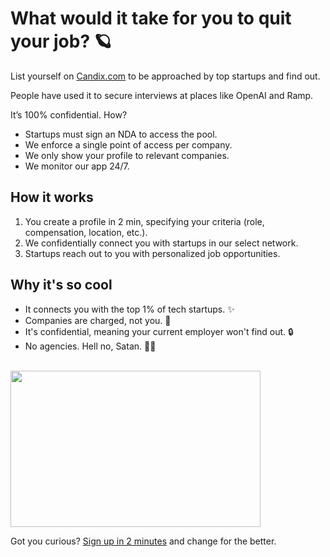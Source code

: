 # What would it take for you to quit your job? 🪐

List yourself on [Candix.com](https://candix.com/?utm_medium=social&utm_source=GitHub) to be approached by top startups and find out. 

People have used it to secure interviews at places like OpenAI and Ramp. 

It’s 100% confidential. How?
- Startups must sign an NDA to access the pool.
- We enforce a single point of access per company.
- We only show your profile to relevant companies.
- We monitor our app 24/7.

## How it works

1. You create a profile in 2 min, specifying your criteria (role, compensation, location, etc.).
2. We confidentially connect you with startups in our select network.
3. Startups reach out to you with personalized job opportunities.

## Why it's so cool

- It connects you with the top 1% of tech startups. ✨
- Companies are charged, not you. 🎁
- It's confidential, meaning your current employer won't find out. 🔒
- No agencies. Hell no, Satan. 🙅‍♂️

<br>
<a href="https://candix.com/?utm_medium=social&utm_source=GitHub">
  <img style="display:block" height="250" src="https://i.ibb.co/vPyb987/candix-com.png" width="400">
</a>

Got you curious? [Sign up in 2 minutes](https://candix.com/?utm_medium=social&utm_source=GitHub) and change for the better.
